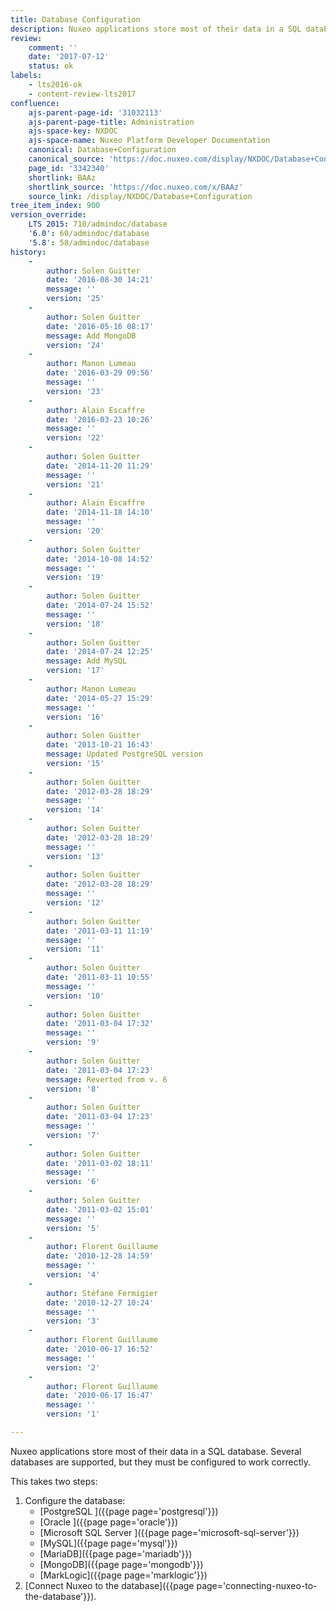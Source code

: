 ```yaml
---
title: Database Configuration
description: Nuxeo applications store most of their data in a SQL database. Several databases are supported, but they must be configured to work correctly.
review:
    comment: ''
    date: '2017-07-12'
    status: ok
labels:
    - lts2016-ok
    - content-review-lts2017
confluence:
    ajs-parent-page-id: '31032113'
    ajs-parent-page-title: Administration
    ajs-space-key: NXDOC
    ajs-space-name: Nuxeo Platform Developer Documentation
    canonical: Database+Configuration
    canonical_source: 'https://doc.nuxeo.com/display/NXDOC/Database+Configuration'
    page_id: '3342340'
    shortlink: BAAz
    shortlink_source: 'https://doc.nuxeo.com/x/BAAz'
    source_link: /display/NXDOC/Database+Configuration
tree_item_index: 900
version_override:
    LTS 2015: 710/admindoc/database
    '6.0': 60/admindoc/database
    '5.8': 58/admindoc/database
history:
    -
        author: Solen Guitter
        date: '2016-08-30 14:21'
        message: ''
        version: '25'
    -
        author: Solen Guitter
        date: '2016-05-16 08:17'
        message: Add MongoDB
        version: '24'
    -
        author: Manon Lumeau
        date: '2016-03-29 09:56'
        message: ''
        version: '23'
    -
        author: Alain Escaffre
        date: '2016-03-23 10:26'
        message: ''
        version: '22'
    -
        author: Solen Guitter
        date: '2014-11-20 11:29'
        message: ''
        version: '21'
    -
        author: Alain Escaffre
        date: '2014-11-18 14:10'
        message: ''
        version: '20'
    -
        author: Solen Guitter
        date: '2014-10-08 14:52'
        message: ''
        version: '19'
    -
        author: Solen Guitter
        date: '2014-07-24 15:52'
        message: ''
        version: '18'
    -
        author: Solen Guitter
        date: '2014-07-24 12:25'
        message: Add MySQL
        version: '17'
    -
        author: Manon Lumeau
        date: '2014-05-27 15:29'
        message: ''
        version: '16'
    -
        author: Solen Guitter
        date: '2013-10-21 16:43'
        message: Updated PostgreSQL version
        version: '15'
    -
        author: Solen Guitter
        date: '2012-03-28 18:29'
        message: ''
        version: '14'
    -
        author: Solen Guitter
        date: '2012-03-28 18:29'
        message: ''
        version: '13'
    -
        author: Solen Guitter
        date: '2012-03-28 18:29'
        message: ''
        version: '12'
    -
        author: Solen Guitter
        date: '2011-03-11 11:19'
        message: ''
        version: '11'
    -
        author: Solen Guitter
        date: '2011-03-11 10:55'
        message: ''
        version: '10'
    -
        author: Solen Guitter
        date: '2011-03-04 17:32'
        message: ''
        version: '9'
    -
        author: Solen Guitter
        date: '2011-03-04 17:23'
        message: Reverted from v. 6
        version: '8'
    -
        author: Solen Guitter
        date: '2011-03-04 17:23'
        message: ''
        version: '7'
    -
        author: Solen Guitter
        date: '2011-03-02 18:11'
        message: ''
        version: '6'
    -
        author: Solen Guitter
        date: '2011-03-02 15:01'
        message: ''
        version: '5'
    -
        author: Florent Guillaume
        date: '2010-12-28 14:59'
        message: ''
        version: '4'
    -
        author: Stéfane Fermigier
        date: '2010-12-27 10:24'
        message: ''
        version: '3'
    -
        author: Florent Guillaume
        date: '2010-06-17 16:52'
        message: ''
        version: '2'
    -
        author: Florent Guillaume
        date: '2010-06-17 16:47'
        message: ''
        version: '1'

---
```

Nuxeo applications store most of their data in a SQL database. Several databases are supported, but they must be configured to work correctly.

This takes two steps:

1.  Configure the database:
    *   [PostgreSQL ]({{page page='postgresql'}})
    *   [Oracle ]({{page page='oracle'}})
    *   [Microsoft SQL Server ]({{page page='microsoft-sql-server'}})
    *   [MySQL]({{page page='mysql'}})
    *   [MariaDB]({{page page='mariadb'}})
    *   [MongoDB]({{page page='mongodb'}})
    *   [MarkLogic]({{page page='marklogic'}})
2.  [Connect Nuxeo to the database]({{page page='connecting-nuxeo-to-the-database'}}).

&nbsp;
